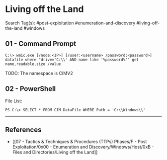 # Living off the Land

Search Tag(s): #post-exploitation #enumeration-and-discovery #living-off-the-land #windows

## 01 - Command Prompt

```
C:\> wmic.exe [/node:<IP>] [/user:<username> /password:<password>] datafile where "drive='C:\\' AND name like '%password%'" get name,readable,size /value
```

TODO: The namespace is CIMV2

## 02 - PowerShell

File List:

```
PS C:\> SELECT * FROM CIM_DataFile WHERE Path = 'C:\\Windows\\'
```

---
## References

- [[07 - Tactics & Techniques & Procedures (TTPs) Phases/F - Post Exploitation/0x00 - Enumeration and Discovery/Windows/Host/0xB - Files and Directories/Living off the Land]]